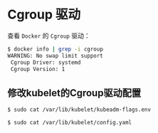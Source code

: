 # Cgroup 驱动

查看 `Docker` 的 `Cgroup` 驱动：

```bash
$ docker info | grep -i cgroup
WARNING: No swap limit support
 Cgroup Driver: systemd
 Cgroup Version: 1
```

## 修改kubelet的Cgroup驱动配置

```bash
$ sudo cat /var/lib/kubelet/kubeadm-flags.env

$ sudo cat /var/lib/kubelet/config.yaml
```
